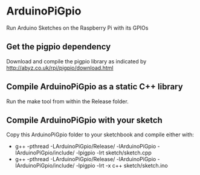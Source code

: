 # ArduinoPiGpio
Run Arduino Sketches on the Raspberry Pi with its GPIOs

## Get the pigpio dependency
Download and compile the pigpio library as indicated by http://abyz.co.uk/rpi/pigpio/download.html

## Compile ArduinoPiGpio as a static C++ library
Run the make tool from within the Release folder.

## Compile ArduinoPiGpio with your sketch
Copy this ArduinoPiGpio folder to your sketchbook and compile either with:

- g++ -pthread -LArduinoPiGpio/Release/ -lArduinoPiGpio -IArduinoPiGpio/include/ -lpigpio -lrt sketch/sketch.cpp
- g++ -pthread -LArduinoPiGpio/Release/ -lArduinoPiGpio -IArduinoPiGpio/include/ -lpigpio -lrt -x c++ sketch/sketch.ino
